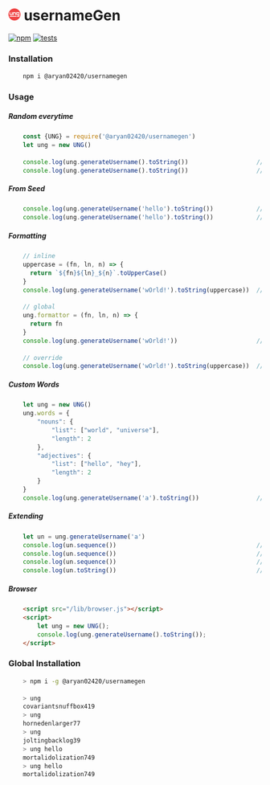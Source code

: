 # <img src="/static/logo.svg" alt="usernameGen" height="24em"> usernameGen

[![npm][npm-shield]][npm-url]
[![tests][tests-shield]][tests-url]

### Installation

```bash
    npm i @aryan02420/usernamegen
```

### Usage

##### Random everytime

```js
    const {UNG} = require('@aryan02420/usernamegen')
    let ung = new UNG()

    console.log(ung.generateUsername().toString())                   // slightingvoltaic4
    console.log(ung.generateUsername().toString())                   // amazedspirogyra43566
```

##### From Seed

```js
    console.log(ung.generateUsername('hello').toString())            // mortalidolization749
    console.log(ung.generateUsername('hello').toString())            // mortalidolization749
```

##### Formatting

```js
    // inline
    uppercase = (fn, ln, n) => {
      return `${fn}${ln}_${n}`.toUpperCase()
    }
    console.log(ung.generateUsername('wOrld!').toString(uppercase))  // SUNBURNEDPASIGRAPHY_4

    // global
    ung.formattor = (fn, ln, n) => {
      return fn
    }
    console.log(ung.generateUsername('wOrld!'))                      // sunburned

    // override
    console.log(ung.generateUsername('wOrld!').toString(uppercase))  // SUNBURNEDPASIGRAPHY_4
```

##### Custom Words

```js
    let ung = new UNG()
    ung.words = {
        "nouns": {
            "list": ["world", "universe"],
            "length": 2
        },
        "adjectives": {
            "list": ["hello", "hey"],
            "length": 2
        }
    }
    console.log(ung.generateUsername('a').toString())                // hellouniverse55
```

##### Extending

```js
    let un = ung.generateUsername('a')
    console.log(un.sequence())                                       // 0.6363726288676872
    console.log(un.sequence())                                       // 0.005222270723581011
    console.log(un.sequence())                                       // 0.33566655610801654
    console.log(un.toString())                                       // hellouniverse55
```

##### Browser

```html
    <script src="/lib/browser.js"></script>
    <script>
        let ung = new UNG();
        console.log(ung.generateUsername().toString());
    </script>
```

### Global Installation

```bash
    > npm i -g @aryan02420/usernamegen

    > ung
    covariantsnuffbox419
    > ung
    hornedenlarger77
    > ung
    joltingbacklog39
    > ung hello
    mortalidolization749
    > ung hello
    mortalidolization749
```



[tests-shield]: https://img.shields.io/github/workflow/status/aryan02420/usernamegen/tests?label=tests&logo=github
[tests-url]: https://github.com/aryan02420/usernamegen/actions/workflows/test-runner.yml
[npm-shield]: https://img.shields.io/npm/v/@aryan02420/usernamegen?label=version&logo=npm&logoColor=white
[npm-url]: https://www.npmjs.com/package/@aryan02420/usernamegen